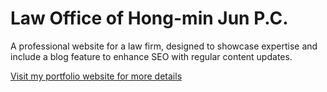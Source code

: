 # Law Office of Hong-min Jun P.C.

A professional website for a law firm, designed to showcase expertise and include a blog feature to enhance SEO with regular content updates.

[Visit my portfolio website for more details](https://jonghwikim.com/law-office-of-hong-min-jun-pc)
